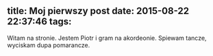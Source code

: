 title: Moj pierwszy post
date: 2015-08-22 22:37:46
tags:
---

Witam na stronie. Jestem Piotr i gram na akordeonie. 
Spiewam tancze, wyciskam dupa pomarancze.
